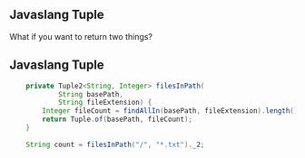 ## Javaslang Tuple

What if you want to return two things?


## Javaslang Tuple

~~~java
    private Tuple2<String, Integer> filesInPath(
            String basePath, 
            String fileExtension) {
        Integer fileCount = findAllIn(basePath, fileExtension).length();
        return Tuple.of(basePath, fileCount);
    }
    
    String count = filesInPath("/", "*.txt")._2;
~~~
